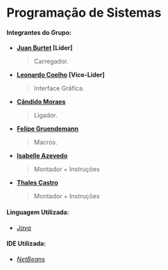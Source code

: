 # Programação de Sistemas

#### Integrantes do Grupo:
  * __[Juan Burtet](https://github.com/juan-burtet) [Líder]__
    > Carregador.
  * __[Leonardo Coelho](https://github.com/leoGCoelho) [Vice-Líder]__
    > Interface Gráfica.
  * __[Cândido Moraes](https://github.com/candidosmoraes)__
    > Ligador.
  * __[Felipe Gruendemann](https://github.com/FelipeGruend)__
    > Macros.
  * __[Isabelle Azevedo](https://github.com/isabelleaazevedo)__
    > Montador + Instruções
  * __[Thales Castro](https://github.com/cineasthales)__
    > Montador + Instruções

#### Linguagem Utilizada:
  * _[Java](https://www.java.com)_

#### IDE Utilizada:
  * _[NetBeans](https://netbeans.org)_
